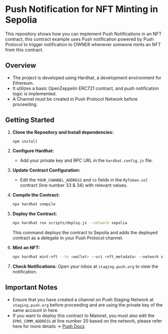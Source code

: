 # Push Notification for NFT Minting in Sepolia

This repository shows how you can implement Push Notifications in an NFT contract, this contract example uses Push notification powered by Push Protocol to trigger notification to OWNER whenever someone mints an NFT from this contract.

## Overview

- The project is developed using Hardhat, a development environment for Ethereum.
- It utilizes a basic OpenZeppelin ERC721 contract, and push notification logic is implemented.
- A Channel must be created in Push Protocol Network before proceeding.

## Getting Started

1. **Clone the Repository and Install dependencies:**

   ```bash
   npm install
   ```

2. **Configure Hardhat:**

   - Add your private key and RPC URL in the `hardhat.config.js` file.

3. **Update Contract Configuration:**

   - Edit the `YOUR_CHANNEL_ADDRESS` and `to` fields in the `MyToken.sol` contract (line number 33 & 34) with relevant values.

4. **Compile the Contract:**

   ```bash
   npx hardhat compile
   ```

5. **Deploy the Contract:**

   ```bash
   npx hardhat run scripts/deploy.js --network sepolia
   ```

   This command deploys the contract to Sepolia and adds the deployed contract as a delegate in your Push Protocol channel.

6. **Mint an NFT:**

   ```bash
   npx hardhat mint-nft --to <wallet> --uri <nft_metadata> --network sepolia
   ```

7. **Check Notifications:**
   Open your inbox at `staging.push.org` to view the notification.

## Important Notes

- Ensure that you have created a channel on Push Staging Network at `staging.push.org` before proceeding and are using the private key of the same account in here.
- If you want to deploy this contract to Mainnet, you must also edit the `EPNS_COMM_ADDRESS` at line number 20 based on the network, please refer here for more details -> [Push Docs](https://push.org/docs/notifications/push-smart-contracts/contract-addresses/)
